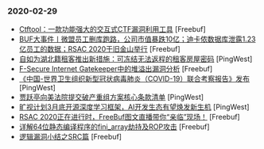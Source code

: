 ### 2020-02-29

* [Ctftool：一款功能强大的交互式CTF漏洞利用工具](https://www.freebuf.com/sectool/227330.html) [Freebuf]
* [BUF大事件丨微盟员工删库跑路，公司市值暴跌10亿；迪卡侬数据库泄露1.23亿员工的数据；RSAC 2020于旧金山举行](https://www.freebuf.com/news/228737.html) [Freebuf]
* [自如为湖北籍租客推出新措施：可冻结无法返程的租客房屋密码](https://www.pingwest.com/w/205956) [PingWest]
* [F-Secure Internet Gatekeeper中的堆溢出漏洞分析](https://www.freebuf.com/vuls/226687.html) [Freebuf]
* [《中国-世界卫生组织新型冠状病毒肺炎（COVID-19）联合考察报告》发布](https://www.pingwest.com/w/205953) [PingWest]
* [贾跃亭向美法院提交破产重组方案核心条款清单](https://www.pingwest.com/w/205951) [PingWest]
* [旷视计划3月底开源深度学习框架，AI开发生态有望焕发新生机](https://www.pingwest.com/a/205866) [PingWest]
* [RSAC 2020正在进行时，FreeBuf图文直播带你“亲临”现场！](https://www.freebuf.com/news/topnews/228018.html) [Freebuf]
* [详解64位静态编译程序的fini_array劫持及ROP攻击](https://www.freebuf.com/articles/system/226003.html) [Freebuf]
* [逻辑漏洞小结之SRC篇](https://www.freebuf.com/articles/web/225770.html) [Freebuf]
